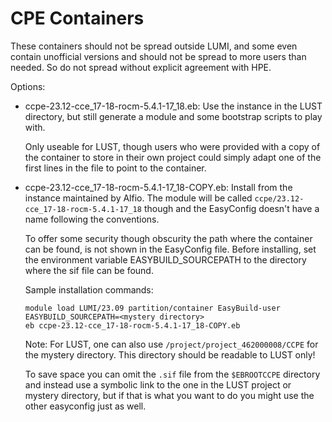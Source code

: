 # CPE Containers

These containers should not be spread outside LUMI, and some even contain unofficial
versions and should not be spread to more users than needed. So do not spread without
explicit agreement with HPE.

Options: 

-   ccpe-23.12-cce_17-18-rocm-5.4.1-17_18.eb: Use the instance in the LUST directory, but
    still generate a module and some bootstrap scripts to play with.
    
    Only useable for LUST, though users who were provided with a copy of the container to store
    in their own project could simply adapt one of the first lines in the file to point 
    to the container.

-   ccpe-23.12-cce_17-18-rocm-5.4.1-17_18-COPY.eb: Install from the instance maintained by Alfio.
    The module will be called `ccpe/23.12-cce_17-18-rocm-5.4.1-17_18` though and the EasyConfig
    doesn't have a name following the conventions.
  
    To offer some security though obscurity the path where the container can be found,
    is not shown in the EasyConfig file. Before installing, set the environment
    variable EASYBUILD_SOURCEPATH to the directory where the sif file can be found.
    
    Sample installation commands:
    
    ```
    module load LUMI/23.09 partition/container EasyBuild-user
    EASYBUILD_SOURCEPATH=<mystery directory>
    eb ccpe-23.12-cce_17-18-rocm-5.4.1-17_18-COPY.eb
    ```
    
    Note: For LUST, one can also use `/project/project_462000008/CCPE` for the mystery 
    directory. This directory should be readable to LUST only!
    
    To save space you can omit the `.sif` file from the `$EBROOTCCPE` directory and instead 
    use a symbolic link to the one in the LUST project or mystery directory, but if 
    that is what you want to do you might use the other easyconfig just as well.

